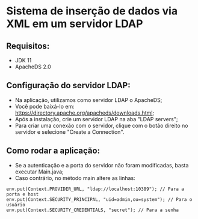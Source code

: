 # Sistema de inserção de dados via XML em um servidor LDAP

## Requisitos:
* JDK 11
* ApacheDS 2.0

## Configuração do servidor LDAP:
* Na aplicação, utilizamos como servidor LDAP o ApacheDS;
* Você pode baixá-lo em: https://directory.apache.org/apacheds/downloads.html;
* Após a instalação, crie um servidor LDAP na aba "LDAP servers";
* Para criar uma conexão com o servidor, clique com o botão direito no servidor e selecione "Create a Connection".

## Como rodar a aplicação:
* Se a autenticação e a porta do servidor não foram modificadas, basta executar Main.java;
* Caso contrário, no método main altere as linhas:
```
env.put(Context.PROVIDER_URL, "ldap://localhost:10389"); // Para a porta e host
env.put(Context.SECURITY_PRINCIPAL, "uid=admin,ou=system"); // Para o usuário
env.put(Context.SECURITY_CREDENTIALS, "secret"); // Para a senha
```